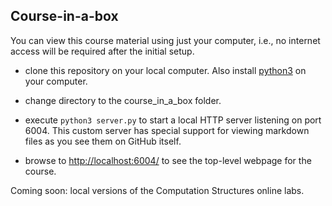 ## Course-in-a-box

You can view this course material using just your computer, i.e., no
internet access will be required after the initial setup.

* clone this repository on your local computer.  Also install <a href="https://www.python.org/downloads/">python3</a> on your computer.

* change directory to the course_in_a_box folder.

* execute `python3 server.py` to start a local HTTP server listening on port 6004.
This custom server has special support for viewing markdown files as you see them
on GitHub itself.

* browse to <a href="http://localhost:6004/">http://localhost:6004/</a> to see the
top-level webpage for the course.

Coming soon: local versions of the Computation Structures online labs.
